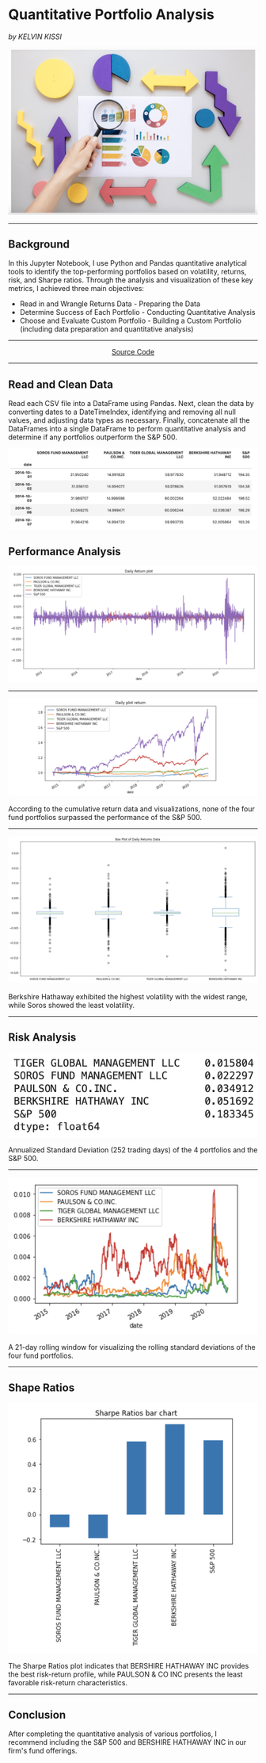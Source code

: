 # Quantitative Portfolio Analysis 

*by KELVIN KISSI*

![Display](Resources/Portfolio.jpg)

---

## Background

In this Jupyter Notebook, I use Python and Pandas quantitative analytical tools to identify the top-performing portfolios based on volatility, returns, risk, and Sharpe ratios. Through the analysis and visualization of these key metrics, I achieved three main objectives:

* Read in and Wrangle Returns Data - Preparing the Data
* Determine Success of Each Portfolio - Conducting Quantitative Analysis
* Choose and Evaluate Custom Portfolio - Building a Custom Portfolio (including data preparation and quantitative analysis)
   
---

<div align="center">
   
   [Source Code](https://github.com/kelvinkissi/Quantitative-Analysis-With-Pandas/blob/master/risk_return_analysis.ipynb)
   
</div>

---

## Read and Clean Data

Read each CSV file into a DataFrame using Pandas. Next, clean the data by converting dates to a DateTimeIndex, identifying and removing all null values, and adjusting data types as necessary. Finally, concatenate all the DataFrames into a single DataFrame to perform quantitative analysis and determine if any portfolios outperform the S&P 500.

![Display](Resources/Dataframe.jpg)

## Performance Analysis

![Display](Resources/Performance.jpg)

---

![Display](Resources/Cumplot.jpg)

According to the cumulative return data and visualizations, none of the four fund portfolios surpassed the performance of the S&P 500.

---

![Display](Resources/Boxplot.jpg)

Berkshire Hathaway exhibited the highest volatility with the widest range, while Soros showed the least volatility.

---

## Risk Analysis 

![Display](Resources/Standardd.jpg)

Annualized Standard Deviation (252 trading days) of the 4 portfolios and the S&P 500.

---

![Display](Resources/21rollingday.jpg)

A 21-day rolling window for visualizing the rolling standard deviations of the four fund portfolios.

---

## Shape Ratios

![Display](Resources/sharperatios.jpg)

The Sharpe Ratios plot indicates that BERSHIRE HATHAWAY INC provides the best risk-return profile, while PAULSON & CO INC presents the least favorable risk-return characteristics.

---

## Conclusion

After completing the quantitative analysis of various portfolios, I recommend including the S&P 500 and BERSHIRE HATHAWAY INC in our firm's fund offerings.

 


